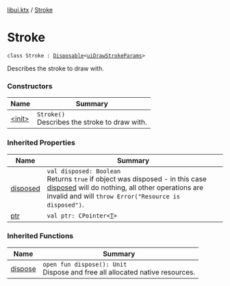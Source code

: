 [libui.ktx](../index.md) / [Stroke](./index.md)

# Stroke

`class Stroke : `[`Disposable`](../-disposable/index.md)`<`[`uiDrawStrokeParams`](../../libui/ui-draw-stroke-params/index.md)`>`

Describes the stroke to draw with.

### Constructors

| Name | Summary |
|---|---|
| [&lt;init&gt;](-init-.md) | `Stroke()`<br>Describes the stroke to draw with. |

### Inherited Properties

| Name | Summary |
|---|---|
| [disposed](../-disposable/disposed.md) | `val disposed: Boolean`<br>Returns `true` if object was disposed - in this case [disposed](../-disposable/disposed.md) will do nothing, all other operations are invalid and will `throw Error("Resource is disposed")`. |
| [ptr](../-disposable/ptr.md) | `val ptr: CPointer<`[`T`](../-disposable/index.md#T)`>` |

### Inherited Functions

| Name | Summary |
|---|---|
| [dispose](../-disposable/dispose.md) | `open fun dispose(): Unit`<br>Dispose and free all allocated native resources. |
